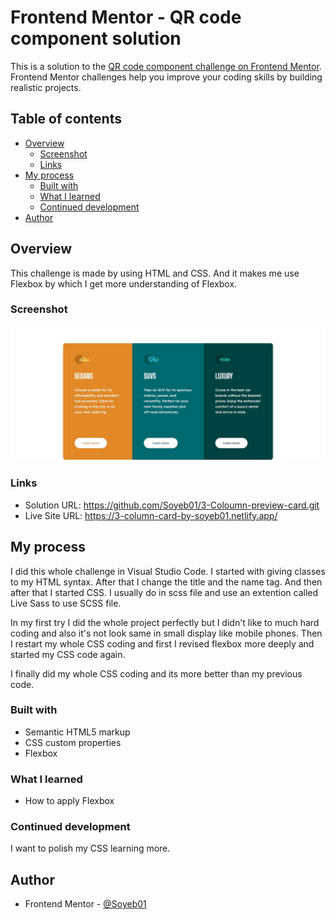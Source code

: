 # Frontend Mentor - QR code component solution

This is a solution to the [QR code component challenge on Frontend Mentor](https://www.frontendmentor.io/challenges/qr-code-component-iux_sIO_H). Frontend Mentor challenges help you improve your coding skills by building realistic projects. 

## Table of contents

- [Overview](#overview)
  - [Screenshot](#screenshot)
  - [Links](#links)
- [My process](#my-process)
  - [Built with](#built-with)
  - [What I learned](#what-i-learned)
  - [Continued development](#continued-development)
- [Author](#author)

## Overview

This challenge is made by using HTML and CSS. And it makes me use Flexbox by  which I get more understanding of Flexbox.

### Screenshot

![Solution of QR code Challenge in desktop view](/design/desktop-prev.jpg)

### Links

- Solution URL: https://github.com/Soyeb01/3-Coloumn-preview-card.git 
- Live Site URL: https://3-column-card-by-soyeb01.netlify.app/

## My process

I did this whole challenge in Visual Studio Code. I started with giving classes to my HTML syntax. After that I change the title and the name tag. And then after that I started CSS. I usually do in scss file and use an extention called Live Sass to use SCSS file. 

In my first try I did the whole project perfectly but I didn't like to much hard coding and also it's not look same in small display like mobile phones. Then I restart my whole CSS coding and first I revised flexbox more deeply and started my CSS code again.

I finally did my whole CSS coding and its more better than my previous code.

### Built with

- Semantic HTML5 markup
- CSS custom properties
- Flexbox

### What I learned

- How to apply Flexbox

### Continued development

I want to polish my CSS learning more.

## Author

- Frontend Mentor - [@Soyeb01](https://www.frontendmentor.io/profile/Soyeb01)
